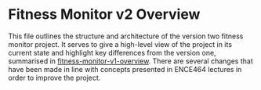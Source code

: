 # Fitness Monitor v2 Overview

This file outlines the structure and architecture of the version two fitness monitor project. It serves to give a high-level view of the project in its current state and highlight key differences from the version one, summarised in [fitness-monitor-v1-overview](fitness-monitor-v1-overview.md). There are several changes that have been made in line with concepts presented in ENCE464 lectures in order to improve the project.